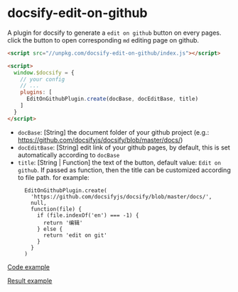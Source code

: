 # docsify-edit-on-github
A plugin for docsify to generate a `edit on github` button on every pages. click the button to open corresponding `md` editing page on github.

```html
<script src="//unpkg.com/docsify-edit-on-github/index.js"></script>
```

```html
<script>
  window.$docsify = {
    // your config
    // ...
    plugins: [
      EditOnGithubPlugin.create(docBase, docEditBase, title)
    ]
  }
</script>
```

* `docBase`: [String] the document folder of your github project (e.g.: https://github.com/docsifyjs/docsify/blob/master/docs/)
* `docEditBase`: [String] edit link of your github pages, by default, this is set automatically according to `docBase`
* `title`: [String | Function] the text of the button, default value: `Edit on github`. If passed as function, then the title can be customized according to file path. for example:
  ```
    EditOnGithubPlugin.create(
      'https://github.com/docsifyjs/docsify/blob/master/docs/',
      null,
      function(file) {
        if (file.indexOf('en') === -1) {
          return '编辑'
        } else {
          return 'edit on git'
        }
      }
    )
  ```

[Code example](https://github.com/njleonzhang/vue-data-tables/blob/6bb632419506a14ceff559708180883097d5afa2/docs/index.html#L179-L181)

[Result example](https://www.njleonzhang.com/vue-data-tables/#/en-us/basic)
